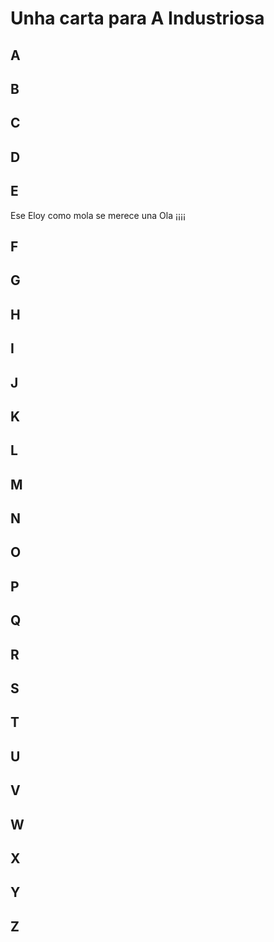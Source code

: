 # Unha carta para A Industriosa


## A


## B


## C


## D


## E
Ese Eloy como mola se merece una Ola ¡¡¡¡

## F


## G


## H


## I


## J


## K


## L


## M


## N


## O


## P


## Q


## R


## S


## T


## U


## V


## W


## X


## Y


## Z

